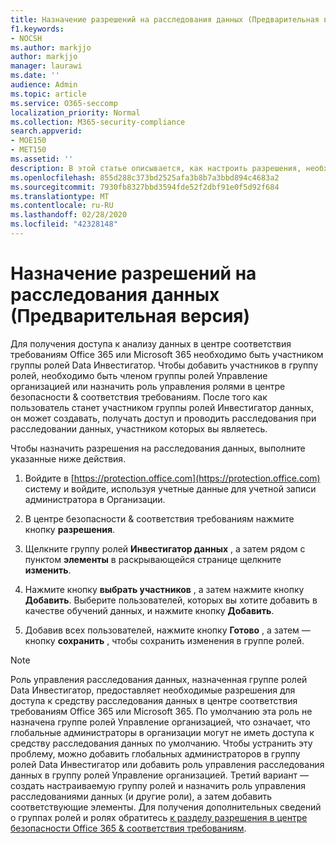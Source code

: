 ```yaml
---
title: Назначение разрешений на расследования данных (Предварительная версия)
f1.keywords:
- NOCSH
ms.author: markjjo
author: markjjo
manager: laurawi
ms.date: ''
audience: Admin
ms.topic: article
ms.service: O365-seccomp
localization_priority: Normal
ms.collection: M365-security-compliance
search.appverid:
- MOE150
- MET150
ms.assetid: ''
description: В этой статье описывается, как настроить разрешения, необходимые для использования средства расследования данных в Microsoft 365.
ms.openlocfilehash: 855d288c373bd2525afa3b8b7a3bbd894c4683a2
ms.sourcegitcommit: 7930fb8327bbd3594fde52f2dbf91e0f5d92f684
ms.translationtype: MT
ms.contentlocale: ru-RU
ms.lasthandoff: 02/28/2020
ms.locfileid: "42328148"
---
```

# <a name="assign-permissions-for-data-investigations-preview"></a>Назначение разрешений на расследования данных (Предварительная версия)

Для получения доступа к анализу данных в центре соответствия требованиям Office 365 или Microsoft 365 необходимо быть участником группы ролей Data Инвестигатор. Чтобы добавить участников в группу ролей, необходимо быть членом группы ролей Управление организацией или назначить роль управления ролями в центре безопасности & соответствия требованиям. После того как пользователь станет участником группы ролей Инвестигатор данных, он может создавать, получать доступ и проводить расследования при расследовании данных, участником которых вы являетесь.

Чтобы назначить разрешения на расследования данных, выполните указанные ниже действия.

1. Войдите в [https://protection.office.com](https://protection.office.com) систему и войдите, используя учетные данные для учетной записи администратора в Организации.

2. В центре безопасности & соответствия требованиям нажмите кнопку **разрешения**.

3. Щелкните группу ролей **Инвестигатор данных** , а затем рядом с пунктом **элементы** в раскрывающейся странице щелкните **изменить**.

4. Нажмите кнопку **выбрать участников** , а затем нажмите кнопку **Добавить**. Выберите пользователей, которых вы хотите добавить в качестве обучений данных, и нажмите кнопку **Добавить**.

5. Добавив всех пользователей, нажмите кнопку **Готово** , а затем — кнопку **сохранить** , чтобы сохранить изменения в группе ролей.

> [!NOTE]
> Роль управления расследования данных, назначенная группе ролей Data Инвестигатор, предоставляет необходимые разрешения для доступа к средству расследования данных в центре соответствия требованиям Office 365 или Microsoft 365. По умолчанию эта роль не назначена группе ролей Управление организацией, что означает, что глобальные администраторы в организации могут не иметь доступа к средству расследования данных по умолчанию. Чтобы устранить эту проблему, можно добавить глобальных администраторов в группу ролей Data Инвестигатор или добавить роль управления расследования данных в группу ролей Управление организацией. Третий вариант — создать настраиваемую группу ролей и назначить роль управления расследованиями данных (и другие роли), а затем добавить соответствующие элементы. Для получения дополнительных сведений о группах ролей и ролях обратитесь [к разделу разрешения в центре безопасности Office 365 & соответствия требованиям](https://docs.microsoft.com/microsoft-365/security/office-365-security/permissions-in-the-security-and-compliance-center).

